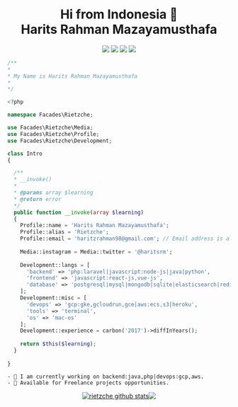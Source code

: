 <h1 align=center> Hi from Indonesia 👋 </br> Harits Rahman Mazayamusthafa</h1>
<p align=center>
  <img src="https://img.shields.io/discord/980034204236668958?style=flat" />
  <img src="https://img.shields.io/github/followers/rietzche?style=flat" />
  <a href="https://github.com/sponsors/rietzche"><img src="https://img.shields.io/static/v1?label=Sponsor%20rietzche&message=%E2%9D%A4&logo=GitHub" /></a>
  <img src="https://visitor-badge.laobi.icu/badge?page_id=rietzche.rietzche" />
</p>
<!--
**rietzche/rietzche** is a ✨ _special_ ✨ repository because its `README.md` (this file) appears on your GitHub profile.

Here are some ideas to get you started:

- 🔭 I’m currently working on ...
- 🌱 I’m currently learning ...
- 👯 I’m looking to collaborate on ...
- 🤔 I’m looking for help with ...
- 💬 Ask me about ...
- 📫 How to reach me: ...
- 😄 Pronouns: ...
- ⚡ Fun fact: ...
-->

<!-- ![](https://github.com/rietzche/rietzche/blob/main/header.png) -->

```php
/**
*
* My Name is Harits Rahman Mazayamusthafa
*
*/

<?php

namespace Facades\Rietzche;

use Facades\Rietzche\Media;
use Facades\Rietzche\Profile;
use Facades\Rietzche\Development;

class Intro
{

  /**
  * __invoke()
  * 
  * @params array $learning
  * @return error
  */
  public function __invoke(array $learning)
  {
    Profile::name = 'Harits Rahman Mazayamusthafa';
    Profile::alias = 'Rietzche';
    Profile::email = 'haritzrahman98@gmail.com'; // Email address is already taken
    
    Media::instagram = Media::twitter = '@haritsrm';
    
    Development::langs = [
      'backend' => 'php:laravel|javascript:node-js|java|python',
      'frontend' => 'javascript:react-js,vue-js',
      'database' => 'postgresql|mysql|mongodb|sqlite|elasticsearch|redis'
    ];
    Development::misc = [
      'devops' => 'gcp:gke,gcloudrun,gce|aws:ecs,s3|heroku',
      'tools' => 'terminal',
      'os' => 'mac-os'
    ];
    Development::experience = carbon('2017')->diffInYears();
    
    return $this($learning);
  }
  
}

```

```
- 🥱 I am currently working on backend:java,php|devops:gcp,aws.
- 🚀 Available for Freelance projects opportunities.
```
<p align=center>
<a href="https://github.com/rietzche"><img align="center" src="https://github-readme-stats.vercel.app/api?username=rietzche&show_icons=true&theme=nord&hide_border=true&hide_title=true&count_private=true&include_all_commits=true" alt="rietzche github stats" /></a><a href="https://github.com/rietzche"><img align="center" src="https://github-readme-stats.vercel.app/api/top-langs/?username=rietzche&layout=compact&theme=nord&hide_border=true&hide=CSS,HTML,Blade" /></a>
</p>
